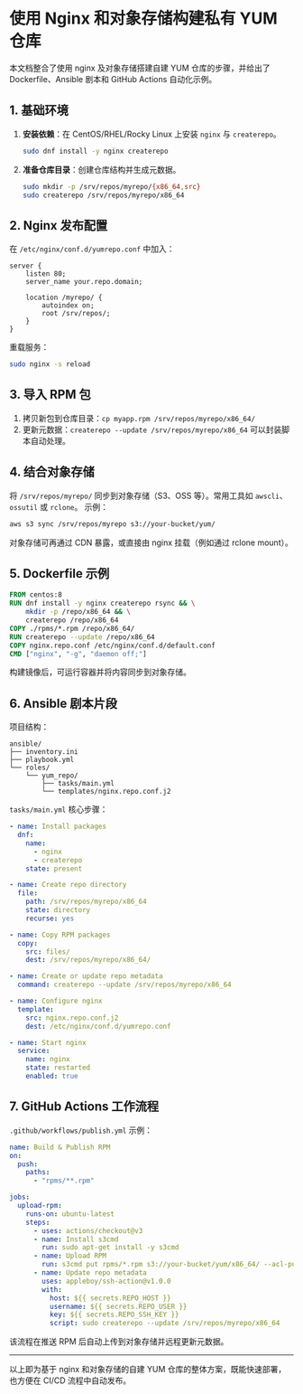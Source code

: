 # 使用 Nginx 和对象存储构建私有 YUM 仓库

本文档整合了使用 nginx 及对象存储搭建自建 YUM 仓库的步骤，并给出了 Dockerfile、Ansible 剧本和 GitHub Actions 自动化示例。

## 1. 基础环境
1. **安装依赖**：在 CentOS/RHEL/Rocky Linux 上安装 `nginx` 与 `createrepo`。
   ```bash
   sudo dnf install -y nginx createrepo
   ```
2. **准备仓库目录**：创建仓库结构并生成元数据。
   ```bash
   sudo mkdir -p /srv/repos/myrepo/{x86_64,src}
   sudo createrepo /srv/repos/myrepo/x86_64
   ```

## 2. Nginx 发布配置
在 `/etc/nginx/conf.d/yumrepo.conf` 中加入：
```nginx
server {
    listen 80;
    server_name your.repo.domain;

    location /myrepo/ {
        autoindex on;
        root /srv/repos/;
    }
}
```
重载服务：
```bash
sudo nginx -s reload
```

## 3. 导入 RPM 包
1. 拷贝新包到仓库目录：`cp myapp.rpm /srv/repos/myrepo/x86_64/`
2. 更新元数据：`createrepo --update /srv/repos/myrepo/x86_64`
可以封装脚本自动处理。

## 4. 结合对象存储
将 `/srv/repos/myrepo/` 同步到对象存储（S3、OSS 等）。常用工具如 `awscli`、`ossutil` 或 `rclone`。
示例：
```bash
aws s3 sync /srv/repos/myrepo s3://your-bucket/yum/
```
对象存储可再通过 CDN 暴露，或直接由 nginx 挂载（例如通过 rclone mount）。

## 5. Dockerfile 示例
```Dockerfile
FROM centos:8
RUN dnf install -y nginx createrepo rsync && \
    mkdir -p /repo/x86_64 && \
    createrepo /repo/x86_64
COPY ./rpms/*.rpm /repo/x86_64/
RUN createrepo --update /repo/x86_64
COPY nginx.repo.conf /etc/nginx/conf.d/default.conf
CMD ["nginx", "-g", "daemon off;"]
```
构建镜像后，可运行容器并将内容同步到对象存储。

## 6. Ansible 剧本片段
项目结构：
```
ansible/
├── inventory.ini
├── playbook.yml
└── roles/
    └── yum_repo/
        ├── tasks/main.yml
        └── templates/nginx.repo.conf.j2
```
`tasks/main.yml` 核心步骤：
```yaml
- name: Install packages
  dnf:
    name:
      - nginx
      - createrepo
    state: present

- name: Create repo directory
  file:
    path: /srv/repos/myrepo/x86_64
    state: directory
    recurse: yes

- name: Copy RPM packages
  copy:
    src: files/
    dest: /srv/repos/myrepo/x86_64/

- name: Create or update repo metadata
  command: createrepo --update /srv/repos/myrepo/x86_64

- name: Configure nginx
  template:
    src: nginx.repo.conf.j2
    dest: /etc/nginx/conf.d/yumrepo.conf

- name: Start nginx
  service:
    name: nginx
    state: restarted
    enabled: true
```

## 7. GitHub Actions 工作流程
`.github/workflows/publish.yml` 示例：
```yaml
name: Build & Publish RPM
on:
  push:
    paths:
      - "rpms/**.rpm"

jobs:
  upload-rpm:
    runs-on: ubuntu-latest
    steps:
      - uses: actions/checkout@v3
      - name: Install s3cmd
        run: sudo apt-get install -y s3cmd
      - name: Upload RPM
        run: s3cmd put rpms/*.rpm s3://your-bucket/yum/x86_64/ --acl-public
      - name: Update repo metadata
        uses: appleboy/ssh-action@v1.0.0
        with:
          host: ${{ secrets.REPO_HOST }}
          username: ${{ secrets.REPO_USER }}
          key: ${{ secrets.REPO_SSH_KEY }}
          script: sudo createrepo --update /srv/repos/myrepo/x86_64
```
该流程在推送 RPM 后自动上传到对象存储并远程更新元数据。

---
以上即为基于 nginx 和对象存储的自建 YUM 仓库的整体方案，既能快速部署，也方便在 CI/CD 流程中自动发布。
